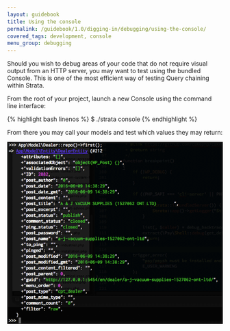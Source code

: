 ```yaml
---
layout: guidebook
title: Using the console
permalink: /guidebook/1.0/digging-in/debugging/using-the-console/
covered_tags: development, console
menu_group: debugging
---
```


Should you wish to debug areas of your code that do not require visual output from an HTTP server, you may want to test using the bundled Console. This is one of the most efficient way of testing Query chaining within Strata.

From the root of your project, launch a new Console using the command line interface:

{% highlight bash linenos %}
$ ./strata console
{% endhighlight %}

From there you may call your models and test which values they may return:

![Console to test queries](/assets/images/console-sample.png)
